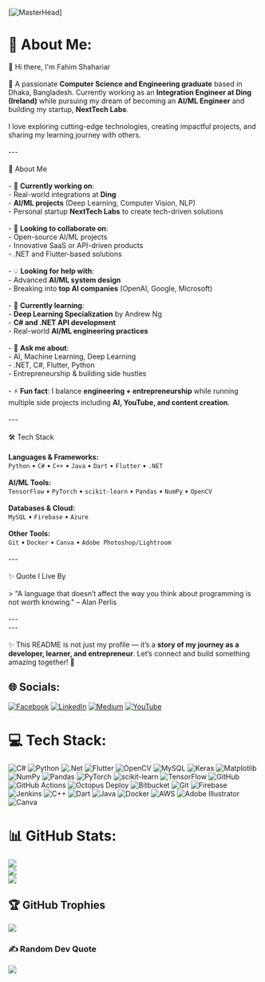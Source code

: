 [![MasterHead](https://github.com/user-attachments/assets/fcb7e154-f24f-4905-b53c-0aaa8ea1baef)]

# 💫 About Me:

👋 Hi there, I'm Fahim Shahariar  <br><br>🚀 A passionate **Computer Science and Engineering graduate** based in Dhaka, Bangladesh. Currently working as an **Integration Engineer at Ding (Ireland)** while pursuing my dream of becoming an **AI/ML Engineer** and building my startup, **NextTech Labs**.  <br><br>I love exploring cutting-edge technologies, creating impactful projects, and sharing my learning journey with others.  <br><br>---<br><br>🌟 About Me  <br><br>- 🔭 **Currently working on**:  <br>  - Real-world integrations at **Ding**  <br>  - **AI/ML projects** (Deep Learning, Computer Vision, NLP)  <br>  - Personal startup **NextTech Labs** to create tech-driven solutions  <br><br>- 🤝 **Looking to collaborate on**:  <br>  - Open-source AI/ML projects  <br>  - Innovative SaaS or API-driven products  <br>  - .NET and Flutter-based solutions  <br><br>- 💡 **Looking for help with**:  <br>  - Advanced **AI/ML system design**  <br>  - Breaking into **top AI companies** (OpenAI, Google, Microsoft)  <br><br>- 🌱 **Currently learning**:  <br>  - **Deep Learning Specialization** by Andrew Ng  <br>  - **C# and .NET API development**  <br>  - Real-world **AI/ML engineering practices**  <br><br>- 💬 **Ask me about**:  <br>  - AI, Machine Learning, Deep Learning  <br>  - .NET, C#, Flutter, Python  <br>  - Entrepreneurship & building side hustles  <br><br>- ⚡ **Fun fact**: I balance **engineering + entrepreneurship** while running multiple side projects including **AI, YouTube, and content creation**.  <br><br>---<br><br>🛠️ Tech Stack  <br><br>**Languages & Frameworks:**  <br>`Python` • `C#` • `C++` • `Java` • `Dart` • `Flutter` • `.NET`  <br><br>**AI/ML Tools:**  <br>`TensorFlow` • `PyTorch` • `scikit-learn` • `Pandas` • `NumPy` • `OpenCV`  <br><br>**Databases & Cloud:**  <br>`MySQL` • `Firebase` • `Azure`  <br><br>**Other Tools:**  <br>`Git` • `Docker` • `Canva` • `Adobe Photoshop/Lightroom`  <br><br>---<br><br>✨ Quote I Live By  <br><br>> "A language that doesn’t affect the way you think about programming is not worth knowing." – Alan Perlis  <br><br>---<br>---<br><br>✨ This README is not just my profile — it’s a **story of my journey as a developer, learner, and entrepreneur**. Let’s connect and build something amazing together! 🚀  <br>


## 🌐 Socials:
[![Facebook](https://img.shields.io/badge/Facebook-%231877F2.svg?logo=Facebook&logoColor=white)](https://facebook.com/https://www.facebook.com/fahimArqhelaus/) [![LinkedIn](https://img.shields.io/badge/LinkedIn-%230077B5.svg?logo=linkedin&logoColor=white)](https://linkedin.com/in/https://www.linkedin.com/in/fahim-shahariar1/) [![Medium](https://img.shields.io/badge/Medium-12100E?logo=medium&logoColor=white)](https://medium.com/@https://medium.com/@fahimshahariar.fs) [![YouTube](https://img.shields.io/badge/YouTube-%23FF0000.svg?logo=YouTube&logoColor=white)](https://youtube.com/@https://www.youtube.com/@fahimshahariar1) 

# 💻 Tech Stack:
![C#](https://img.shields.io/badge/c%23-%23239120.svg?style=flat-square&logo=csharp&logoColor=white) ![Python](https://img.shields.io/badge/python-3670A0?style=flat-square&logo=python&logoColor=ffdd54) ![.Net](https://img.shields.io/badge/.NET-5C2D91?style=flat-square&logo=.net&logoColor=white) ![Flutter](https://img.shields.io/badge/Flutter-%2302569B.svg?style=flat-square&logo=Flutter&logoColor=white) ![OpenCV](https://img.shields.io/badge/opencv-%23white.svg?style=flat-square&logo=opencv&logoColor=white) ![MySQL](https://img.shields.io/badge/mysql-4479A1.svg?style=flat-square&logo=mysql&logoColor=white) ![Keras](https://img.shields.io/badge/Keras-%23D00000.svg?style=flat-square&logo=Keras&logoColor=white) ![Matplotlib](https://img.shields.io/badge/Matplotlib-%23ffffff.svg?style=flat-square&logo=Matplotlib&logoColor=black) ![NumPy](https://img.shields.io/badge/numpy-%23013243.svg?style=flat-square&logo=numpy&logoColor=white) ![Pandas](https://img.shields.io/badge/pandas-%23150458.svg?style=flat-square&logo=pandas&logoColor=white) ![PyTorch](https://img.shields.io/badge/PyTorch-%23EE4C2C.svg?style=flat-square&logo=PyTorch&logoColor=white) ![scikit-learn](https://img.shields.io/badge/scikit--learn-%23F7931E.svg?style=flat-square&logo=scikit-learn&logoColor=white) ![TensorFlow](https://img.shields.io/badge/TensorFlow-%23FF6F00.svg?style=flat-square&logo=TensorFlow&logoColor=white) ![GitHub](https://img.shields.io/badge/github-%23121011.svg?style=flat-square&logo=github&logoColor=white) ![GitHub Actions](https://img.shields.io/badge/github%20actions-%232671E5.svg?style=flat-square&logo=githubactions&logoColor=white) ![Octopus Deploy](https://img.shields.io/badge/octopus%20deploy-0D80D8?style=flat-square&logo=octopusdeploy&logoColor=white) ![Bitbucket](https://img.shields.io/badge/bitbucket-%230047B3.svg?style=flat-square&logo=bitbucket&logoColor=white) ![Git](https://img.shields.io/badge/git-%23F05033.svg?style=flat-square&logo=git&logoColor=white) ![Firebase](https://img.shields.io/badge/firebase-%23039BE5.svg?style=flat-square&logo=firebase) ![Jenkins](https://img.shields.io/badge/jenkins-%232C5263.svg?style=flat-square&logo=jenkins&logoColor=white) ![C++](https://img.shields.io/badge/c++-%2300599C.svg?style=flat-square&logo=c%2B%2B&logoColor=white) ![Dart](https://img.shields.io/badge/dart-%230175C2.svg?style=flat-square&logo=dart&logoColor=white) ![Java](https://img.shields.io/badge/java-%23ED8B00.svg?style=flat-square&logo=openjdk&logoColor=white) ![Docker](https://img.shields.io/badge/docker-%230db7ed.svg?style=flat-square&logo=docker&logoColor=white) ![AWS](https://img.shields.io/badge/AWS-%23FF9900.svg?style=flat-square&logo=amazon-aws&logoColor=white) ![Adobe Illustrator](https://img.shields.io/badge/adobe%20illustrator-%23FF9A00.svg?style=flat-square&logo=adobe%20illustrator&logoColor=white) ![Canva](https://img.shields.io/badge/Canva-%2300C4CC.svg?style=flat-square&logo=Canva&logoColor=white)
# 📊 GitHub Stats:
![](https://github-readme-stats.vercel.app/api?username=fahimshahariar1&theme=github_dark&hide_border=false&include_all_commits=false&count_private=false)<br/>
![](https://nirzak-streak-stats.vercel.app/?user=fahimshahariar1&theme=github_dark&hide_border=false)<br/>
![](https://github-readme-stats.vercel.app/api/top-langs/?username=fahimshahariar1&theme=github_dark&hide_border=false&include_all_commits=false&count_private=false&layout=compact)

## 🏆 GitHub Trophies
![](https://github-profile-trophy.vercel.app/?username=fahimshahariar1&theme=radical&no-frame=true&no-bg=false&margin-w=4)

### ✍️ Random Dev Quote
![](https://quotes-github-readme.vercel.app/api?type=vetical&theme=dark)

<!-- Proudly created with GPRM ( https://gprm.itsvg.in ) -->
